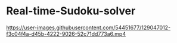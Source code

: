 # Real-time-Sudoku-solver


https://user-images.githubusercontent.com/54451677/129047012-f3c04f4a-d45b-4222-9026-52c71dd773a6.mp4
